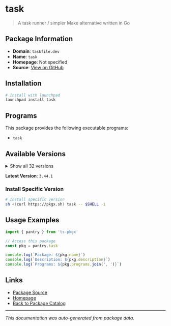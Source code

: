 # task

> A task runner / simpler Make alternative written in Go

## Package Information

- **Domain**: `taskfile.dev`
- **Name**: `task`
- **Homepage**: Not specified
- **Source**: [View on GitHub](https://github.com/pkgxdev/pantry/tree/main/projects/taskfile.dev/package.yml)

## Installation

```bash
# Install with launchpad
launchpad install task
```

## Programs

This package provides the following executable programs:

- `task`

## Available Versions

<details>
<summary>Show all 32 versions</summary>

- `3.44.1`, `3.44.0`, `3.43.3`, `3.43.2`, `3.43.1`
- `3.42.1`, `3.42.0`, `3.41.0`, `3.40.1`, `3.40.0`
- `3.39.2`, `3.39.1`, `3.39.0`, `3.38.0`, `3.37.2`
- `3.37.1`, `3.37.0`, `3.36.0`, `3.35.1`, `3.35.0`
- `3.34.1`, `3.34.0`, `3.33.1`, `3.33.0`, `3.32.0`
- `3.31.0`, `3.30.1`, `3.30.0`, `3.29.1`, `3.28.0`
- `3.27.1`, `3.27.0`

</details>

**Latest Version**: `3.44.1`

### Install Specific Version

```bash
# Install specific version
sh <(curl https://pkgx.sh) task -- $SHELL -i
```

## Usage Examples

```typescript
import { pantry } from 'ts-pkgx'

// Access this package
const pkg = pantry.task

console.log(`Package: ${pkg.name}`)
console.log(`Description: ${pkg.description}`)
console.log(`Programs: ${pkg.programs.join(', ')}`)
```

## Links

- [Package Source](https://github.com/pkgxdev/pantry/tree/main/projects/taskfile.dev/package.yml)
- [Homepage](#)
- [Back to Package Catalog](../../package-catalog.md)

---

*This documentation was auto-generated from package data.*
